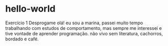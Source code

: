 # hello-world
Exercício 1 Desprogame
olá! 
eu sou a marina, passei muito tempo trabalhando com estudos de comportamento, mas sempre me interessei e tive vontade de aprender programação. 
não vivo sem literatura, cachorros, bordado e café.

